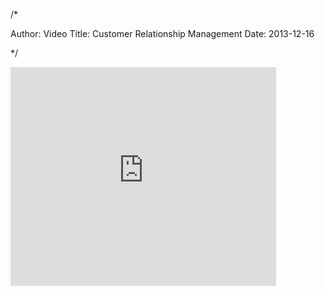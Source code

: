 /*

Author: Video
Title: Customer Relationship Management
Date:  2013-12-16

*/

<div class="video-container">


<iframe class="" id="" type="text/html" width="425" height="350" src="http://www.youtube.com/embed/gBcHf60CSj4?&amp;showinfo=0" frameborder="0"  ></iframe>



</div>


<!-- Working on Share Links -->


<!-- <a href="http://www.facebook.com/sharer.php?u=http://www.patrickemclean.com/videos/this" target="_blank">Facebook</a>


<a href="https://twitter.com/share" target="_blank">Twitter</a>

<a href="http://www.linkedin.com/shareArticle?mini=true&url=http://www.patrickemclean.com/videos/this" target="_blank">LinkedIn</a>

<a href="http://www.linkedin.com/shareArticle?mini=true&url=http://www.patrickemclean.com/videos/this" onclick="javascript:window.open(this.href,
  '', 'menubar=no,toolbar=no,resizable=yes,scrollbars=yes,height=600,width=600');return false;">LinkedIn</a>

<a href="https://plus.google.com/share?url=http://www.patrickemclean.com/videos/this" onclick="javascript:window.open(this.href,
  '', 'menubar=no,toolbar=no,resizable=yes,scrollbars=yes,height=600,width=600');return false;">G+</a> -->